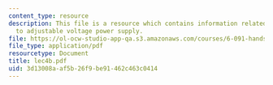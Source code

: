 ```yaml
---
content_type: resource
description: This file is a resource which contains information related to introduction
  to adjustable voltage power supply.
file: https://ol-ocw-studio-app-qa.s3.amazonaws.com/courses/6-091-hands-on-introduction-to-electrical-engineering-lab-skills-january-iap-2008/3d13008aaf5b26f9be91462c463c0414_lec4b.pdf
file_type: application/pdf
resourcetype: Document
title: lec4b.pdf
uid: 3d13008a-af5b-26f9-be91-462c463c0414
---
```

